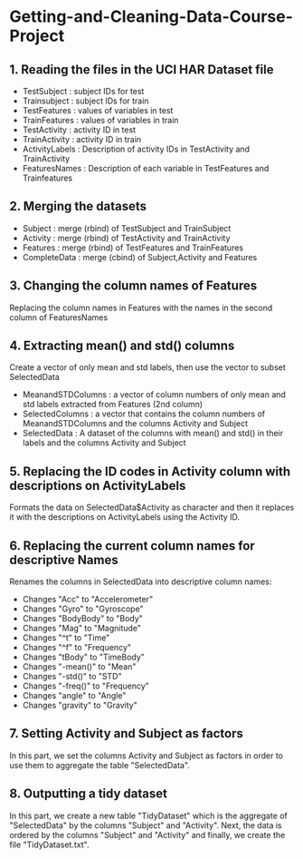 # Getting-and-Cleaning-Data-Course-Project

## 1. Reading the files in the UCI HAR Dataset file
* TestSubject : subject IDs for test
* Trainsubject  : subject IDs for train
* TestFeatures : values of variables in test
* TrainFeatures : values of variables in train
* TestActivity : activity ID in test
* TrainActivity : activity ID in train
* ActivityLabels : Description of activity IDs in TestActivity and TrainActivity
* FeaturesNames : Description of each variable in TestFeatures and Trainfeatures

## 2. Merging the datasets
* Subject : merge (rbind) of TestSubject and TrainSubject
* Activity : merge (rbind) of TestActivity and TrainActivity
* Features : merge (rbind) of TestFeatures and TrainFeatures
* CompleteData : merge (cbind) of Subject,Activity and Features

## 3. Changing the column names of Features
Replacing the column names in Features with the names in the second column of FeaturesNames

## 4. Extracting mean() and std() columns
Create a vector of only mean and std labels, then use the vector to subset SelectedData
* MeanandSTDColumns : a vector of column numbers of only mean and std labels extracted from Features (2nd column)
* SelectedColumns : a vector that contains the column numbers of MeanandSTDColumns and the columns Activity and Subject
* SelectedData : A dataset of the columns with mean() and std() in their labels and the columns Activity and Subject

## 5. Replacing the ID codes in Activity column with descriptions on ActivityLabels

Formats the data on SelectedData$Activity as character and then it replaces it with the descriptions on ActivityLabels using the Activity ID.

## 6. Replacing the current column names for descriptive Names

Renames the columns in SelectedData into descriptive column names:
* Changes "Acc" to "Accelerometer"
* Changes "Gyro" to "Gyroscope"
* Changes "BodyBody" to "Body"
* Changes "Mag" to "Magnitude"
* Changes "^t" to "Time"
* Changes "^f" to "Frequency"
* Changes "tBody" to "TimeBody"
* Changes "-mean()" to "Mean"
* Changes "-std()" to "STD"
* Changes "-freq()" to "Frequency"
* Changes "angle" to "Angle"
* Changes "gravity" to "Gravity"

## 7. Setting Activity and Subject as factors
In this part, we set the columns Activity and Subject as factors in order to use them to aggregate the table "SelectedData".

## 8. Outputting a tidy dataset
In this part, we create a new table "TidyDataset" which is the aggregate of "SelectedData" by the columns "Subject" and "Activity". Next, the data is ordered by the columns "Subject" and "Activity" and finally, we create the file "TidyDataset.txt".
